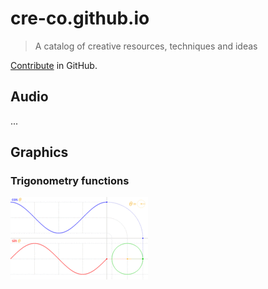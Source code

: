 # cre-co.github.io

> A catalog of creative resources, techniques and ideas

[Contribute](https://github.com/cre-co/cre-co.github.io) in GitHub.

## Audio

...

## Graphics

### Trigonometry functions

[![Circle trigonometry](data/circle_cos_sin.gif)](https://en.wikipedia.org/wiki/Trigonometric_functions)
